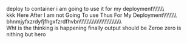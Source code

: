 
deploy to container
i am going to use it for my deployment\\\\\\\\\\\\\\\
kkk Here After I am not Going To use Thus For My Deployment\\\\\\\\\\\\\\\\\
bhnmjyfxzrdyfjfhgxfzrdfhvbn\\\\\\\\\\\\\\\\\\\\\\\\\\\\\\\\\\\\\\\\\\\\\\\\\\\
Wht is the thinking is happening
finally output should be Zeroe
zero is nithing but hero
